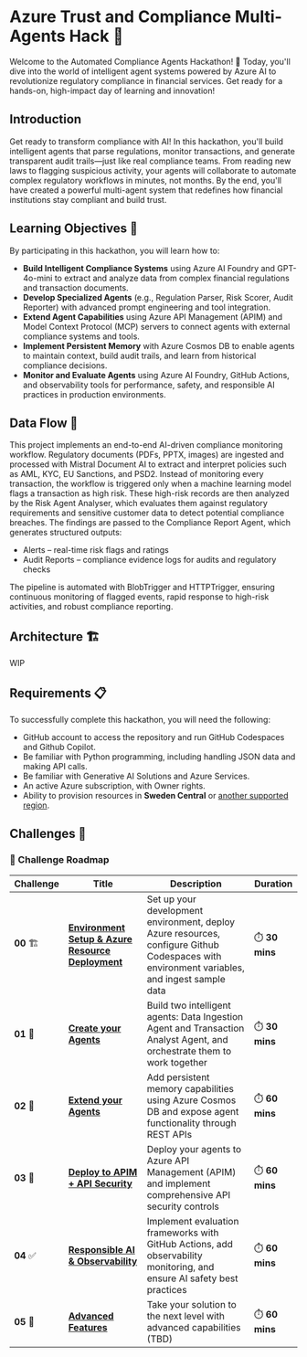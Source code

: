 
# Azure Trust and Compliance Multi-Agents Hack 🤖

Welcome to the Automated Compliance Agents Hackathon! 🏦 Today, you'll dive into the world of intelligent agent systems powered by Azure AI to revolutionize regulatory compliance in financial services. Get ready for a hands-on, high-impact day of learning and innovation!

## Introduction 

Get ready to transform compliance with AI! In this hackathon, you'll build intelligent agents that parse regulations, monitor transactions, and generate transparent audit trails—just like real compliance teams. From reading new laws to flagging suspicious activity, your agents will collaborate to automate complex regulatory workflows in minutes, not months. By the end, you'll have created a powerful multi-agent system that redefines how financial institutions stay compliant and build trust. 

## Learning Objectives 🎯

By participating in this hackathon, you will learn how to:

- **Build Intelligent Compliance Systems** using Azure AI Foundry and GPT-4o-mini to extract and analyze data from complex financial regulations and transaction documents.
- **Develop Specialized Agents** (e.g., Regulation Parser, Risk Scorer, Audit Reporter) with advanced prompt engineering and tool integration.
- **Extend Agent Capabilities** using Azure API Management (APIM) and Model Context Protocol (MCP) servers to connect agents with external compliance systems and tools.
- **Implement Persistent Memory** with Azure Cosmos DB to enable agents to maintain context, build audit trails, and learn from historical compliance decisions.
- **Monitor and Evaluate Agents** using Azure AI Foundry, GitHub Actions, and observability tools for performance, safety, and responsible AI practices in production environments.

## Data Flow 🔄

This project implements an end-to-end AI-driven compliance monitoring workflow. Regulatory documents (PDFs, PPTX, images) are ingested and processed with Mistral Document AI to extract and interpret policies such as AML, KYC, EU Sanctions, and PSD2. Instead of monitoring every transaction, the workflow is triggered only when a machine learning model flags a transaction as high risk. These high-risk records are then analyzed by the Risk Agent Analyser, which evaluates them against regulatory requirements and sensitive customer data to detect potential compliance breaches. The findings are passed to the Compliance Report Agent, which generates structured outputs:

- Alerts – real-time risk flags and ratings
- Audit Reports – compliance evidence logs for audits and regulatory checks

The pipeline is automated with BlobTrigger and HTTPTrigger, ensuring continuous monitoring of flagged events, rapid response to high-risk activities, and robust compliance reporting.


## Architecture 🏗️
WIP



## Requirements 📋
To successfully complete this hackathon, you will need the following:

- GitHub account to access the repository and run GitHub Codespaces and Github Copilot. 
- Be familiar with Python programming, including handling JSON data and making API calls.​ 
- Be familiar with Generative AI Solutions and Azure  Services. 
- An active Azure subscription, with Owner rights. 
- Ability to provision resources in **Sweden Central** or [another supported region](https://learn.microsoft.com/en-us/azure/ai-foundry/openai/concepts/models?tabs=global-standard%2Cstandard-chat-completions#global-standard-model-availability). 

## Challenges 🚩

### 🎯 Challenge Roadmap

| Challenge | Title | Description | Duration |
|-----------|-------|-------------|----------|
| **00** 🏗️ | **[Environment Setup & Azure Resource Deployment](challenge-0/readme.md)** | Set up your development environment, deploy Azure resources, configure Github Codespaces with environment variables, and ingest sample data | ⏱️ **30 mins** |
| **01** 🤖 | **[Create your Agents](challenge-1/readme.md)** | Build two intelligent agents: Data Ingestion Agent and Transaction Analyst Agent, and orchestrate them to work together | ⏱️ **30 mins** |
| **02** 🧠 | **[Extend your Agents](challenge-2/readme.md)** | Add persistent memory capabilities using Azure Cosmos DB and expose agent functionality through REST APIs | ⏱️ **60 mins** |
| **03** 🔐 | **[Deploy to APIM + API Security](challenge-3/readme.md)** | Deploy your agents to Azure API Management (APIM) and implement comprehensive API security controls | ⏱️ **60 mins** |
| **04** ✅ | **[Responsible AI & Observability](challenge-4/readme.md)** | Implement evaluation frameworks with GitHub Actions, add observability monitoring, and ensure AI safety best practices | ⏱️ **60 mins** |
| **05** 🚀 | **[Advanced Features](challenge-5/readme.md)** | Take your solution to the next level with advanced capabilities (TBD) | ⏱️ **60 mins** |